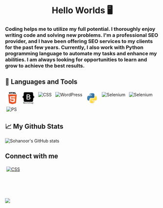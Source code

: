 <h1 align="center">Hello Worlds 🖥</h1>

### Coding helps me to utilize my full potential. I thoroughly enjoy writing code and solving new problems. I'm a professional SEO provider, and I have been offering SEO services to my clients for the past few years. Currently, I also work with Python programming language to automate my tasks and enhance my abilities. I am always looking for opportunities to learn and grow to achieve the best results.

## 🧰 Languages and Tools <br>

<p>
<img src="https://raw.githubusercontent.com/devicons/devicon/master/icons/html5/html5-original-wordmark.svg" alt="HTML5" height="40" style="vertical-align:top; margin:4px">
<img src="https://raw.githubusercontent.com/devicons/devicon/master/icons/bootstrap/bootstrap-plain-wordmark.svg" alt="Bootstrap" height="40" style="vertical-align:top; margin:4px">
<img src="https://upload.wikimedia.org/wikipedia/commons/thumb/3/3d/CSS.3.svg/1200px-CSS.3.svg.png" alt="CSS" height="40" style="vertical-align:top; margin:4px">
<img src="https://upload.wikimedia.org/wikipedia/commons/thumb/0/09/Wordpress-Logo.svg/2048px-Wordpress-Logo.svg.png" alt="WordPress" height="40" style="vertical-align:top; margin:4px">
<img src="https://raw.githubusercontent.com/devicons/devicon/master/icons/python/python-original.svg" alt="Python" height="40" style="vertical-align:top; margin:4px">
<img src="https://raw.githubusercontent.com/detain/svg-logos/780f25886640cef088af994181646db2f6b1a3f8/svg/selenium-logo.svg" alt="Selenium" height="40" style="vertical-align:top; margin:4px">
<img src="https://clasense4.files.wordpress.com/2015/11/scrapy-big-logo.png" alt="Selenium" height="40" style="vertical-align:top; margin:4px">
<img src="https://seeklogo.com/images/P/photoshop-cs6-logo-E67E1EDDE0-seeklogo.com.png" alt="PS" height="40" style="vertical-align:top; margin:4px">
</p>

## 📈 My Github Stats
![Sohanoor's GitHub stats](https://github-readme-stats.vercel.app/api?username=AboutSohan&hide=prs&count_private=true&show_icons=true&theme=vue-dark) <br>

## Connect with me

<a href="https://facebook.com/aboutsohan"><img src="https://upload.wikimedia.org/wikipedia/commons/thumb/c/cd/Facebook_logo_%28square%29.png/800px-Facebook_logo_%28square%29.png" alt="CSS" height="40" style="vertical-align:top; margin:4px"></a>

<br><br><br><br>
![](https://komarev.com/ghpvc/?username=your-github-AboutSohan&color=blue&style=flat-square)
